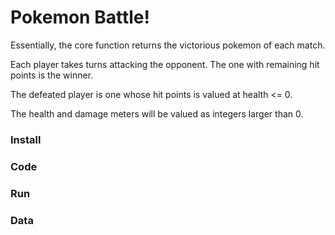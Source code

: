 # Pokemon Battle!
Essentially, the core function returns the victorious pokemon of each match.

Each player takes turns attacking the opponent. The one with remaining hit points is the winner. 

The defeated player is one whose hit points is valued at health <= 0.

The health and damage meters will be valued as integers larger than 0.


### Install

### Code

### Run

### Data
